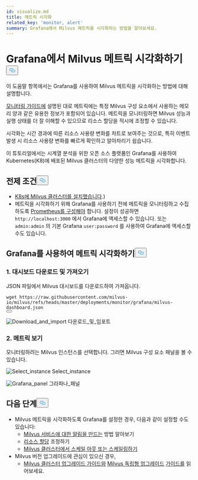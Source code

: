```yaml
---
id: visualize.md
title: 메트릭 시각화
related_key: 'monitor, alert'
summary: Grafana에서 Milvus 메트릭을 시각화하는 방법을 알아보세요.
---
```

<h1 id="Visualize-Milvus-Metrics-in-Grafana" class="common-anchor-header">Grafana에서 Milvus 메트릭 시각화하기<button data-href="#Visualize-Milvus-Metrics-in-Grafana" class="anchor-icon" translate="no">
      <svg translate="no"
        aria-hidden="true"
        focusable="false"
        height="20"
        version="1.1"
        viewBox="0 0 16 16"
        width="16"
      >
        <path
          fill="#0092E4"
          fill-rule="evenodd"
          d="M4 9h1v1H4c-1.5 0-3-1.69-3-3.5S2.55 3 4 3h4c1.45 0 3 1.69 3 3.5 0 1.41-.91 2.72-2 3.25V8.59c.58-.45 1-1.27 1-2.09C10 5.22 8.98 4 8 4H4c-.98 0-2 1.22-2 2.5S3 9 4 9zm9-3h-1v1h1c1 0 2 1.22 2 2.5S13.98 12 13 12H9c-.98 0-2-1.22-2-2.5 0-.83.42-1.64 1-2.09V6.25c-1.09.53-2 1.84-2 3.25C6 11.31 7.55 13 9 13h4c1.45 0 3-1.69 3-3.5S14.5 6 13 6z"
        ></path>
      </svg>
    </button></h1><p>이 도움말 항목에서는 Grafana를 사용하여 Milvus 메트릭을 시각화하는 방법에 대해 설명합니다.</p>
<p><a href="/docs/ko/monitor.md">모니터링 가이드에</a> 설명된 대로 메트릭에는 특정 Milvus 구성 요소에서 사용하는 메모리 양과 같은 유용한 정보가 포함되어 있습니다. 메트릭을 모니터링하면 Milvus 성능과 실행 상태를 더 잘 이해할 수 있으므로 리소스 할당을 적시에 조정할 수 있습니다.</p>
<p>시각화는 시간 경과에 따른 리소스 사용량 변화를 차트로 보여주는 것으로, 특히 이벤트 발생 시 리소스 사용량 변화를 빠르게 확인하고 알아차리기 쉽습니다.</p>
<p>이 튜토리얼에서는 시계열 분석을 위한 오픈 소스 플랫폼인 Grafana를 사용하여 Kubernetes(K8)에 배포된 Milvus 클러스터의 다양한 성능 메트릭을 시각화합니다.</p>
<h2 id="Prerequisites" class="common-anchor-header">전제 조건<button data-href="#Prerequisites" class="anchor-icon" translate="no">
      <svg translate="no"
        aria-hidden="true"
        focusable="false"
        height="20"
        version="1.1"
        viewBox="0 0 16 16"
        width="16"
      >
        <path
          fill="#0092E4"
          fill-rule="evenodd"
          d="M4 9h1v1H4c-1.5 0-3-1.69-3-3.5S2.55 3 4 3h4c1.45 0 3 1.69 3 3.5 0 1.41-.91 2.72-2 3.25V8.59c.58-.45 1-1.27 1-2.09C10 5.22 8.98 4 8 4H4c-.98 0-2 1.22-2 2.5S3 9 4 9zm9-3h-1v1h1c1 0 2 1.22 2 2.5S13.98 12 13 12H9c-.98 0-2-1.22-2-2.5 0-.83.42-1.64 1-2.09V6.25c-1.09.53-2 1.84-2 3.25C6 11.31 7.55 13 9 13h4c1.45 0 3-1.69 3-3.5S14.5 6 13 6z"
        ></path>
      </svg>
    </button></h2><ul>
<li><a href="/docs/ko/install_cluster-helm.md">K8s에 Milvus 클러스터를 설치했습니다</a>.)</li>
<li>메트릭을 시각화하기 위해 Grafana를 사용하기 전에 메트릭을 모니터링하고 수집하도록 <a href="/docs/ko/monitor.md">Prometheus를 구성해야</a> 합니다. 설정이 성공하면 <code translate="no">http://localhost:3000</code> 에서 Grafana에 액세스할 수 있습니다. 또는 <code translate="no">admin:admin</code> 의 기본 Grafana <code translate="no">user:password</code> 를 사용하여 Grafana에 액세스할 수도 있습니다.</li>
</ul>
<h2 id="Visualize-metrics-using-Grafana" class="common-anchor-header">Grafana를 사용하여 메트릭 시각화하기<button data-href="#Visualize-metrics-using-Grafana" class="anchor-icon" translate="no">
      <svg translate="no"
        aria-hidden="true"
        focusable="false"
        height="20"
        version="1.1"
        viewBox="0 0 16 16"
        width="16"
      >
        <path
          fill="#0092E4"
          fill-rule="evenodd"
          d="M4 9h1v1H4c-1.5 0-3-1.69-3-3.5S2.55 3 4 3h4c1.45 0 3 1.69 3 3.5 0 1.41-.91 2.72-2 3.25V8.59c.58-.45 1-1.27 1-2.09C10 5.22 8.98 4 8 4H4c-.98 0-2 1.22-2 2.5S3 9 4 9zm9-3h-1v1h1c1 0 2 1.22 2 2.5S13.98 12 13 12H9c-.98 0-2-1.22-2-2.5 0-.83.42-1.64 1-2.09V6.25c-1.09.53-2 1.84-2 3.25C6 11.31 7.55 13 9 13h4c1.45 0 3-1.69 3-3.5S14.5 6 13 6z"
        ></path>
      </svg>
    </button></h2><h3 id="1-Download-and-import-dashboard" class="common-anchor-header">1. 대시보드 다운로드 및 가져오기</h3><p>JSON 파일에서 Milvus 대시보드를 다운로드하여 가져옵니다.</p>
<pre><code translate="no"><span class="hljs-attribute">wget</span> https://raw.githubusercontent.com/milvus-io/milvus/refs/heads/master/deployments/monitor/grafana/milvus-dashboard.json
<button class="copy-code-btn"></button></code></pre>
<p>
  
   <span class="img-wrapper"> <img translate="no" src="/docs/v2.6.x/assets/import_dashboard.png" alt="Download_and_import" class="doc-image" id="download_and_import" />
   </span> <span class="img-wrapper"> <span>다운로드_및_임포트</span> </span></p>
<h3 id="2-View-metrics" class="common-anchor-header">2. 메트릭 보기</h3><p>모니터링하려는 Milvus 인스턴스를 선택합니다. 그러면 Milvus 구성 요소 패널을 볼 수 있습니다.</p>
<p>
  
   <span class="img-wrapper"> <img translate="no" src="/docs/v2.6.x/assets/grafana_select.png" alt="Select_instance" class="doc-image" id="select_instance" />
   </span> <span class="img-wrapper"> <span>Select_instance</span> </span></p>
<p>
  
   <span class="img-wrapper"> <img translate="no" src="/docs/v2.6.x/assets/grafana_panel.png" alt="Grafana_panel" class="doc-image" id="grafana_panel" />
   </span> <span class="img-wrapper"> <span>그라파나_패널</span> </span></p>
<h2 id="Whats-next" class="common-anchor-header">다음 단계<button data-href="#Whats-next" class="anchor-icon" translate="no">
      <svg translate="no"
        aria-hidden="true"
        focusable="false"
        height="20"
        version="1.1"
        viewBox="0 0 16 16"
        width="16"
      >
        <path
          fill="#0092E4"
          fill-rule="evenodd"
          d="M4 9h1v1H4c-1.5 0-3-1.69-3-3.5S2.55 3 4 3h4c1.45 0 3 1.69 3 3.5 0 1.41-.91 2.72-2 3.25V8.59c.58-.45 1-1.27 1-2.09C10 5.22 8.98 4 8 4H4c-.98 0-2 1.22-2 2.5S3 9 4 9zm9-3h-1v1h1c1 0 2 1.22 2 2.5S13.98 12 13 12H9c-.98 0-2-1.22-2-2.5 0-.83.42-1.64 1-2.09V6.25c-1.09.53-2 1.84-2 3.25C6 11.31 7.55 13 9 13h4c1.45 0 3-1.69 3-3.5S14.5 6 13 6z"
        ></path>
      </svg>
    </button></h2><ul>
<li>Milvus 메트릭을 시각화하도록 Grafana를 설정한 경우, 다음과 같이 설정할 수도 있습니다:<ul>
<li><a href="/docs/ko/alert.md">Milvus 서비스에 대한 알림을 만드는</a> 방법 알아보기</li>
<li><a href="/docs/ko/allocate.md">리소스 할당</a> 조정하기</li>
<li><a href="/docs/ko/scaleout.md">Milvus 클러스터에서 스케일 아웃 또는 스케일링하기</a></li>
</ul></li>
<li>Milvus 버전 업그레이드에 관심이 있으신 경우,<ul>
<li><a href="/docs/ko/upgrade_milvus_cluster-operator.md">Milvus 클러스터 업그레이드 가이드와</a> <a href="/docs/ko/upgrade_milvus_standalone-operator.md">Milvus 독립형 업그레이드</a> <a href="/docs/ko/upgrade_milvus_cluster-operator.md">가이드를</a> 읽어보세요.</li>
</ul></li>
</ul>
